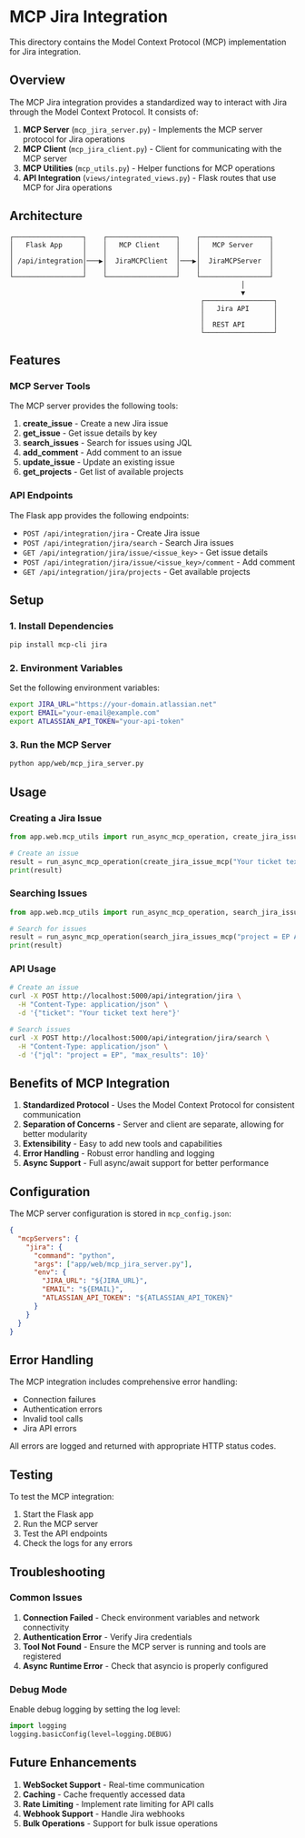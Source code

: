 # MCP Jira Integration

This directory contains the Model Context Protocol (MCP) implementation for Jira integration.

## Overview

The MCP Jira integration provides a standardized way to interact with Jira through the Model Context Protocol. It consists of:

1. **MCP Server** (`mcp_jira_server.py`) - Implements the MCP server protocol for Jira operations
2. **MCP Client** (`mcp_jira_client.py`) - Client for communicating with the MCP server
3. **MCP Utilities** (`mcp_utils.py`) - Helper functions for MCP operations
4. **API Integration** (`views/integrated_views.py`) - Flask routes that use MCP for Jira operations

## Architecture

```
┌─────────────────┐    ┌─────────────────┐    ┌─────────────────┐
│   Flask App     │    │   MCP Client    │    │   MCP Server    │
│                 │    │                 │    │                 │
│ /api/integration│───▶│  JiraMCPClient  │───▶│  JiraMCPServer  │
│                 │    │                 │    │                 │
└─────────────────┘    └─────────────────┘    └─────────────────┘
                                                         │
                                                         ▼
                                               ┌─────────────────┐
                                               │   Jira API      │
                                               │                 │
                                               │  REST API       │
                                               └─────────────────┘
```

## Features

### MCP Server Tools

The MCP server provides the following tools:

1. **create_issue** - Create a new Jira issue
2. **get_issue** - Get issue details by key
3. **search_issues** - Search for issues using JQL
4. **add_comment** - Add comment to an issue
5. **update_issue** - Update an existing issue
6. **get_projects** - Get list of available projects

### API Endpoints

The Flask app provides the following endpoints:

- `POST /api/integration/jira` - Create Jira issue
- `POST /api/integration/jira/search` - Search Jira issues
- `GET /api/integration/jira/issue/<issue_key>` - Get issue details
- `POST /api/integration/jira/issue/<issue_key>/comment` - Add comment
- `GET /api/integration/jira/projects` - Get available projects

## Setup

### 1. Install Dependencies

```bash
pip install mcp-cli jira
```

### 2. Environment Variables

Set the following environment variables:

```bash
export JIRA_URL="https://your-domain.atlassian.net"
export EMAIL="your-email@example.com"
export ATLASSIAN_API_TOKEN="your-api-token"
```

### 3. Run the MCP Server

```bash
python app/web/mcp_jira_server.py
```

## Usage

### Creating a Jira Issue

```python
from app.web.mcp_utils import run_async_mcp_operation, create_jira_issue_mcp

# Create an issue
result = run_async_mcp_operation(create_jira_issue_mcp("Your ticket text here"))
print(result)
```

### Searching Issues

```python
from app.web.mcp_utils import run_async_mcp_operation, search_jira_issues_mcp

# Search for issues
result = run_async_mcp_operation(search_jira_issues_mcp("project = EP AND status = Open"))
print(result)
```

### API Usage

```bash
# Create an issue
curl -X POST http://localhost:5000/api/integration/jira \
  -H "Content-Type: application/json" \
  -d '{"ticket": "Your ticket text here"}'

# Search issues
curl -X POST http://localhost:5000/api/integration/jira/search \
  -H "Content-Type: application/json" \
  -d '{"jql": "project = EP", "max_results": 10}'
```

## Benefits of MCP Integration

1. **Standardized Protocol** - Uses the Model Context Protocol for consistent communication
2. **Separation of Concerns** - Server and client are separate, allowing for better modularity
3. **Extensibility** - Easy to add new tools and capabilities
4. **Error Handling** - Robust error handling and logging
5. **Async Support** - Full async/await support for better performance

## Configuration

The MCP server configuration is stored in `mcp_config.json`:

```json
{
  "mcpServers": {
    "jira": {
      "command": "python",
      "args": ["app/web/mcp_jira_server.py"],
      "env": {
        "JIRA_URL": "${JIRA_URL}",
        "EMAIL": "${EMAIL}",
        "ATLASSIAN_API_TOKEN": "${ATLASSIAN_API_TOKEN}"
      }
    }
  }
}
```

## Error Handling

The MCP integration includes comprehensive error handling:

- Connection failures
- Authentication errors
- Invalid tool calls
- Jira API errors

All errors are logged and returned with appropriate HTTP status codes.

## Testing

To test the MCP integration:

1. Start the Flask app
2. Run the MCP server
3. Test the API endpoints
4. Check the logs for any errors

## Troubleshooting

### Common Issues

1. **Connection Failed** - Check environment variables and network connectivity
2. **Authentication Error** - Verify Jira credentials
3. **Tool Not Found** - Ensure the MCP server is running and tools are registered
4. **Async Runtime Error** - Check that asyncio is properly configured

### Debug Mode

Enable debug logging by setting the log level:

```python
import logging
logging.basicConfig(level=logging.DEBUG)
```

## Future Enhancements

1. **WebSocket Support** - Real-time communication
2. **Caching** - Cache frequently accessed data
3. **Rate Limiting** - Implement rate limiting for API calls
4. **Webhook Support** - Handle Jira webhooks
5. **Bulk Operations** - Support for bulk issue operations 